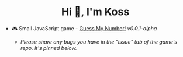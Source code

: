 <h1 align="center">Hi 👋, I'm Koss</h1>

- 🎮 Small JavaScript game - [Guess My Number!](https://koss054.github.io/) _v0.0.1-alpha_

  - _Please share any bugs you have in the "Issue" tab of the game's repo. It's pinned below._
